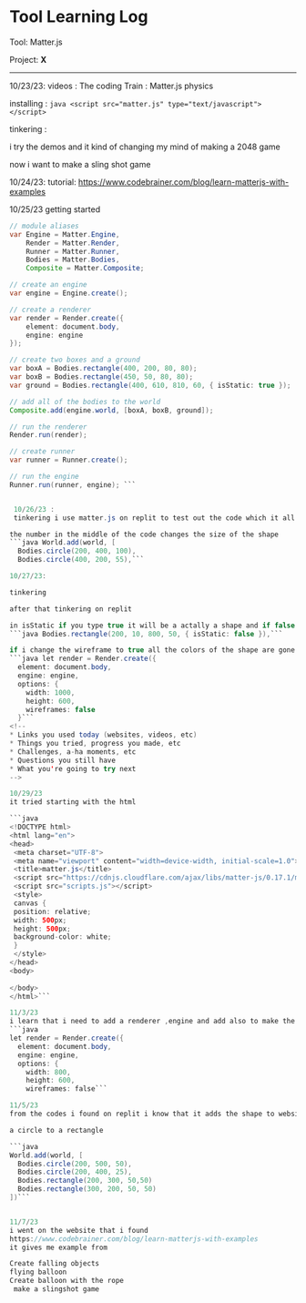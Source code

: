 # Tool Learning Log

Tool: Matter.js

Project: **X**

---

10/23/23:
videos : The coding Train : Matter.js physics 

installing : ```java <script src="matter.js" type="text/javascript"></script> ```

tinkering :

i try the demos and it kind of changing my mind of making a 2048 game

now i want to make a sling shot game




10/24/23:
 tutorial:  https://www.codebrainer.com/blog/learn-matterjs-with-examples 

10/25/23
getting started 

```java
// module aliases
var Engine = Matter.Engine,
    Render = Matter.Render,
    Runner = Matter.Runner,
    Bodies = Matter.Bodies,
    Composite = Matter.Composite;

// create an engine
var engine = Engine.create();

// create a renderer
var render = Render.create({
    element: document.body,
    engine: engine
});

// create two boxes and a ground
var boxA = Bodies.rectangle(400, 200, 80, 80);
var boxB = Bodies.rectangle(450, 50, 80, 80);
var ground = Bodies.rectangle(400, 610, 810, 60, { isStatic: true });

// add all of the bodies to the world
Composite.add(engine.world, [boxA, boxB, ground]);

// run the renderer
Render.run(render);

// create runner
var runner = Runner.create();

// run the engine
Runner.run(runner, engine); ```


 10/26/23 :
 tinkering i use matter.js on replit to test out the code which it all the code on the html and javascript

the number in the middle of the code changes the size of the shape    
```java World.add(world, [
  Bodies.circle(200, 400, 100),
  Bodies.circle(400, 200, 55),```

10/27/23:

tinkering

after that tinkering on replit

in isStatic if you type true it will be a actally a shape and if false the shape on top just fell
```java Bodies.rectangle(200, 10, 800, 50, { isStatic: false }),```

if i change the wireframe to true all the colors of the shape are gone 
```java let render = Render.create({
  element: document.body,
  engine: engine,
  options: {
    width: 1000,
    height: 600,
    wireframes: false
  }```
<!-- 
* Links you used today (websites, videos, etc)
* Things you tried, progress you made, etc
* Challenges, a-ha moments, etc
* Questions you still have
* What you're going to try next
-->

10/29/23
it tried starting with the html

```java
<!DOCTYPE html>
<html lang="en">
<head>
 <meta charset="UTF-8">
 <meta name="viewport" content="width=device-width, initial-scale=1.0">
 <title>matter.js</title>
 <script src="https://cdnjs.cloudflare.com/ajax/libs/matter-js/0.17.1/matter.min.js"></script>
 <script src="scripts.js"></script>
 <style>
 canvas {
 position: relative;
 width: 500px;
 height: 500px;
 background-color: white;
 }
 </style>
</head>
<body>
 
</body>
</html>```

11/3/23
i learn that i need to add a renderer ,engine and add also to make the user able to move the objects with it mouse
```java
let render = Render.create({
  element: document.body,
  engine: engine,
  options: {
    width: 800,
    height: 600,
    wireframes: false```

11/5/23
from the codes i found on replit i know that it adds the shape to website or game but i still don't know why it gives error when i try to change the shape from 

a circle to a rectangle 

```java
World.add(world, [
  Bodies.circle(200, 500, 50),
  Bodies.circle(200, 400, 25),
  Bodies.rectangle(200, 300, 50,50)
  Bodies.rectangle(300, 200, 50, 50)
])```


11/7/23
i went on the website that i found
https://www.codebrainer.com/blog/learn-matterjs-with-examples
it gives me example from

Create falling objects
flying balloon
Create balloon with the rope
 make a slingshot game

